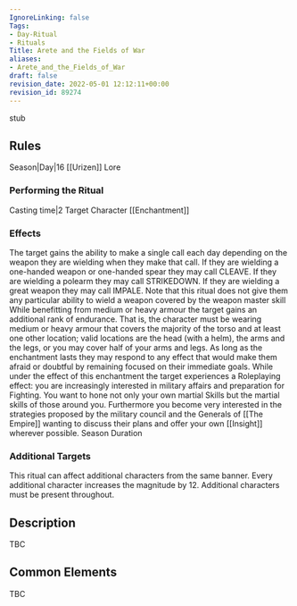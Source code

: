 ```yaml
---
IgnoreLinking: false
Tags:
- Day-Ritual
- Rituals
Title: Arete and the Fields of War
aliases:
- Arete_and_the_Fields_of_War
draft: false
revision_date: 2022-05-01 12:12:11+00:00
revision_id: 89274
---
```


stub
## Rules
Season|Day|16
[[Urizen]] Lore
### Performing the Ritual
Casting time|2  Target Character
[[Enchantment]] 
### Effects
The target gains the ability to make a single call each day depending on the weapon they are wielding when they make that call. If they are wielding a one-handed weapon or one-handed spear they may call CLEAVE. If they are wielding a polearm they may call STRIKEDOWN. If they are wielding a great weapon they may call IMPALE. Note that this ritual does not give them any particular ability to wield a weapon covered by the weapon master skill
While benefitting from medium or heavy armour the target gains an additional rank of endurance. That is, the character must be wearing medium or heavy armour that covers the majority of the torso and at least one other location; valid locations are the head (with a helm), the arms and the legs, or you may cover half of your arms and legs.
As long as the enchantment lasts they may respond to any effect that would make them afraid or doubtful by remaining focused on their immediate goals.
While under the effect of this enchantment the target experiences a Roleplaying effect: you are increasingly interested in military affairs and preparation for Fighting. You want to hone not only your own martial Skills but the martial skills of those around you. Furthermore you become very interested in the strategies proposed by the military council and the Generals of [[The Empire]] wanting to discuss their plans and offer your own [[Insight]] wherever possible.
Season Duration
### Additional Targets
This ritual can affect additional characters from the same banner. Every additional character increases the magnitude by 12. Additional characters must be present throughout.
## Description
TBC
## Common Elements
TBC